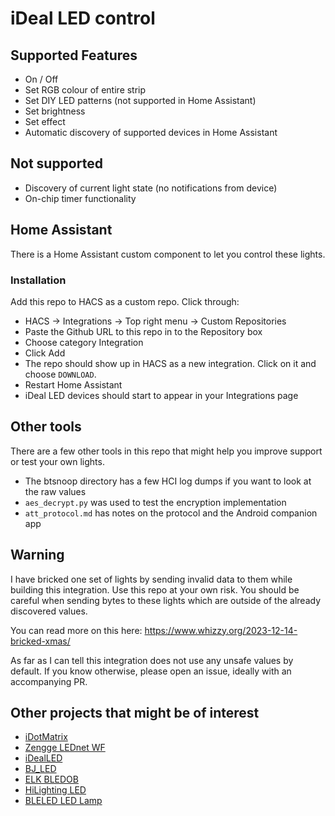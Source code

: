 # iDeal LED control

## Supported Features

- On / Off
- Set RGB colour of entire strip
- Set DIY LED patterns (not supported in Home Assistant)
- Set brightness
- Set effect
- Automatic discovery of supported devices in Home Assistant

## Not supported

- Discovery of current light state (no notifications from device)
- On-chip timer functionality

## Home Assistant

There is a Home Assistant custom component to let you control these lights.

### Installation

Add this repo to HACS as a custom repo. Click through:

- HACS -> Integrations -> Top right menu -> Custom Repositories
- Paste the Github URL to this repo in to the Repository box
- Choose category Integration
- Click Add
- The repo should show up in HACS as a new integration.  Click on it and choose `DOWNLOAD`.
- Restart Home Assistant
- iDeal LED devices should start to appear in your Integrations page

## Other tools

There are a few other tools in this repo that might help you improve support or test your own lights.

- The btsnoop directory has a few HCI log dumps if you want to look at the raw values
- `aes_decrypt.py` was used to test the encryption implementation
- `att_protocol.md` has notes on the protocol and the Android companion app

## Warning

I have bricked one set of lights by sending invalid data to them while building this integration.  Use this repo at your own risk.
You should be careful when sending bytes to these lights which are outside of the already discovered values.

You can read more on this here: https://www.whizzy.org/2023-12-14-bricked-xmas/

As far as I can tell this integration does not use any unsafe values by default.  If you know otherwise, please open an issue, ideally with an accompanying PR.

## Other projects that might be of interest

- [iDotMatrix](https://github.com/8none1/idotmatrix)
- [Zengge LEDnet WF](https://github.com/8none1/zengge_lednetwf)
- [iDealLED](https://github.com/8none1/idealLED)
- [BJ_LED](https://github.com/8none1/bj_led)
- [ELK BLEDOB](https://github.com/8none1/elk-bledob)
- [HiLighting LED](https://github.com/8none1/hilighting_homeassistant)
- [BLELED LED Lamp](https://github.com/8none1/ledble-ledlamp)

